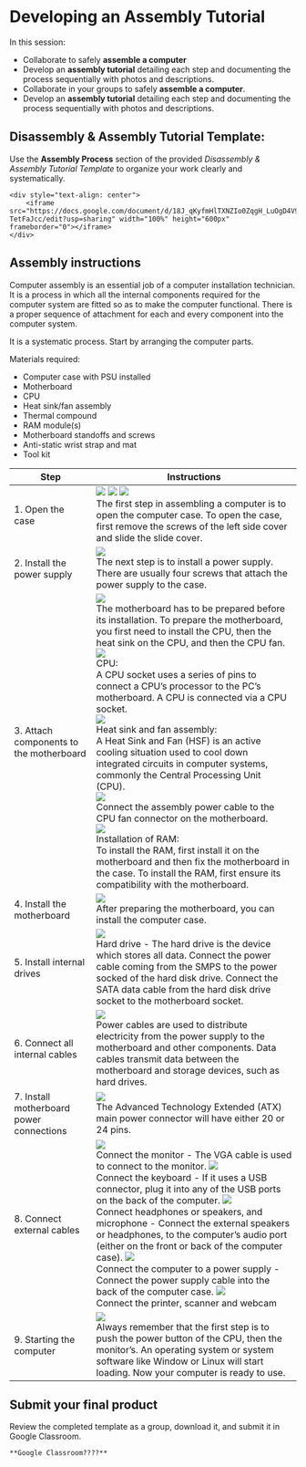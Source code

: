 # Developing an Assembly Tutorial

In this session:
- Collaborate to safely **assemble a computer**
- Develop an **assembly tutorial** detailing each step and documenting the process sequentially with photos and descriptions.
- Collaborate in your groups to safely **assemble a computer**.
- Develop an **assembly tutorial** detailing each step and documenting the process sequentially with photos and descriptions. 

## Disassembly & Assembly Tutorial Template:

Use the **Assembly Process** section of the provided *Disassembly & Assembly Tutorial Template* to organize your work clearly and systematically.  

```{raw} html
<div style="text-align: center">
    <iframe src="https://docs.google.com/document/d/18J_qKyfmHlTXNZIo0ZqgH_LuOgD4V9fQ0w-TetFaJcc/edit?usp=sharing" width="100%" height="600px" frameborder="0"></iframe>
</div>
```

## Assembly instructions

Computer assembly is an essential job of a computer installation technician. It is a process in which all the internal components required for the computer system are fitted so as to make the computer functional. There is a proper sequence of attachment for each and every component into the computer system.

It is a systematic process. Start by arranging the computer parts.

Materials required:

- Computer case with PSU installed
- Motherboard
- CPU
- Heat sink/fan assembly
- Thermal compound
- RAM module(s)
- Motherboard standoffs and screws
- Anti-static wrist strap and mat
- Tool kit

| Step | Instructions |
|---|---|
| 1. Open the case | ![](./images/S1a.png) ![](./images/S1b.png) ![](./images/S1c.png) <br> The first step in assembling a computer is to open the computer case. To open the case, first remove the screws of the left side cover and slide the slide cover. |
| 2. Install the power supply | ![](./images/S2.png) <br> The next step is to install a power supply. There are usually four screws that attach the power supply to the case. |
| 3. Attach components to the motherboard | ![](./images/S3a.png) <br> The motherboard has to be prepared before its installation. To prepare the motherboard, you first need to install the CPU, then the heat sink on the CPU, and then the CPU fan. <br> ![](./images/S3b.png) <br> CPU:<br> A CPU socket uses a series of pins to connect a CPU’s processor to the PC’s motherboard. A CPU is connected via a CPU socket. <br> ![](./images/S3c.png) <br> Heat sink and fan assembly:<br> A Heat Sink and Fan (HSF) is an active cooling situation used to cool down integrated circuits in computer systems, commonly the Central Processing Unit (CPU). <br> ![](./images/S3d.png) <br> Connect the assembly power cable to the CPU fan connector on the motherboard. <br> ![](./images/S3e.png) <br> Installation of RAM: <br> To install the RAM, first install it on the motherboard and then fix the motherboard in the case. To install the RAM, first ensure its compatibility with the motherboard. |
| 4. Install the motherboard | ![](./images/S4.png) <br> After preparing the motherboard, you can install the computer case.|
| 5. Install internal drives | ![](./images/S5.png) <br> Hard drive - The hard drive is the device which stores all data. Connect the power cable coming from the SMPS to the power socked of the hard disk drive. Connect the SATA data cable from the hard disk drive socket to the motherboard socket. |
| 6. Connect all internal cables | ![](./images/S6.png) <br> Power cables are used to distribute electricity from the power supply to the motherboard and other components. Data cables transmit data between the motherboard and storage devices, such as hard drives. |
| 7. Install motherboard power connections | ![](./images/S7.png) <br> The Advanced Technology Extended (ATX) main power connector will have either 20 or 24 pins. |
| 8. Connect external cables | ![](./images/S8a.png) <br> Connect the monitor - The VGA cable is used to connect to the monitor. ![](./images/S8b.png) <br> Connect the keyboard - If it uses a USB connector, plug it into any of the USB ports on the back of the computer. ![](./images/S8c.png) <br> Connect headphones or speakers, and microphone - Connect the external speakers or headphones, to the computer’s audio port (either on the front or back of the computer case). ![](./images/S8d.png) <br> Connect the computer to a power supply - Connect the power supply cable into the back of the computer case.  ![](./images/S8e.png) <br> Connect the printer, scanner and webcam |
| 9. Starting the computer | ![](./images/S9.png) <br>Always remember that the first step is to push the power button of the CPU, then the monitor’s. An operating system or system software like Window or Linux will start loading. Now your computer is ready to use. |

## Submit your final product

Review the completed template as a group, download it, and submit it in Google Classroom.

```{suggestionnote}
**Google Classroom????**
```

